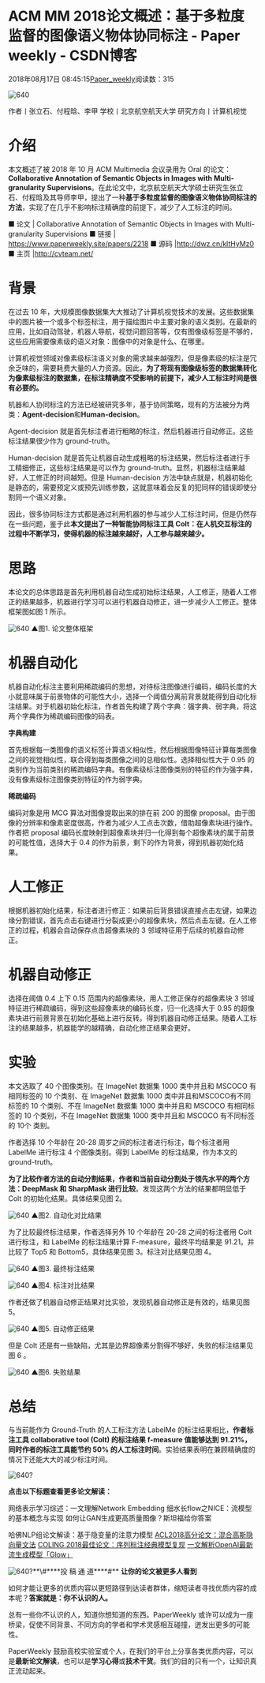 
# ACM MM 2018论文概述：基于多粒度监督的图像语义物体协同标注 - Paper weekly - CSDN博客


2018年08月17日 08:45:15[Paper_weekly](https://me.csdn.net/c9Yv2cf9I06K2A9E)阅读数：315


![640](https://ss.csdn.net/p?https://mmbiz.qpic.cn/mmbiz_gif/VBcD02jFhgm9RFr5icmiaj0bibJxUeIGdAFHNM4G6PJEiccw293RuVnOiadQ4zcdibdJa5FFfn0ZMgpbKib4AAKD8dm2w/640)

作者丨张立石、付程晗、李甲
学校丨北京航空航天大学
研究方向丨计算机视觉

# 介绍

本文概述了被 2018 年 10 月 ACM Multimedia 会议录用为 Oral 的论文：**Collaborative Annotation of Semantic Objects in Images with Multi-granularity Supervisions**。在此论文中，北京航空航天大学硕士研究生张立石、付程晗及其导师李甲，提出了一种**基于多粒度监督的图像语义物体协同标注的方法**，实现了在几乎不影响标注精确度的前提下，减少了人工标注的时间。

■ 论文 | Collaborative Annotation of Semantic Objects in Images with Multi-granularity Supervisions
■ 链接 | https://www.paperweekly.site/papers/2218
■ 源码 |http://dwz.cn/kltHyMz0
■ 主页 |http://cvteam.net/

# 背景

在过去 10 年，大规模图像数据集大大推动了计算机视觉技术的发展。这些数据集中的图片被一个或多个标签标注，用于描绘图片中主要对象的语义类别。在最新的应用，比如自动驾驶，机器人导航，视觉问题回答等，仅有图像级标签是不够的，这些应用需要像素级的语义对象：图像中的对象是什么、在哪里。

计算机视觉领域对像素级标注语义对象的需求越来越强烈，但是像素级的标注是冗余乏味的，需要耗费大量的人力资源。因此，**为了将现有图像级标签的数据集转化为像素级标注的数据集，在标注精确度不受影响的前提下，减少人工标注时间是很有必要的。**

机器和人协同标注的方法已经被研究多年，基于协同策略，现有的方法被分为两类：**Agent-decision**和**Human-decision**。

Agent-decision 就是首先标注者进行粗略的标注，然后机器进行自动修正。这些标注结果很少作为 ground-truth。

Human-decision 就是首先让机器自动生成粗略的标注结果，然后标注者进行手工精细修正，这些标注结果是可以作为 ground-truth。显然，机器标注结果越好，人工修正的时间越短。但是 Human-decision 方法中缺点就是，机器初始化是静态的，需要预定义或预先训练参数，这就意味着会反复的犯同样的错误即使分割同一个语义对象。

因此，很多协同标注方式都是通过利用机器的参与减少人工标注时间，但是仍然存在一些问题，鉴于此**本文提出了一种智能协同标注工具 Colt：在人机交互标注的过程中不断学习，使得机器的标注越来越好，人工参与越来越少。**

# 思路

本论文的总体思路是首先利用机器自动生成初始标注结果，人工修正，随着人工修正的结果越多，机器进行学习可以进行机器自动修正，进一步减少人工修正。整体框架图如图 1 所示。

![640](https://ss.csdn.net/p?https://mmbiz.qpic.cn/mmbiz_png/VBcD02jFhgmGuUWd1eODrc5OIQ1j6orMpcJPGOKBH7iaJshJ8QynRZbLpeX9Dko5CeeRTAGUibziauRaOSZrgYb1g/640)
▲图1. 论文整体框架

# 机器自动化

机器自动化标注主要利用稀疏编码的思想，对待标注图像进行编码，编码长度的大小就意味属于前景物体的可能性大小，选择一个阈值分离前背景就能得到自动化标注结果。对于机器初始化标注，作者首先构建了两个字典：强字典、弱字典，将这两个字典作为稀疏编码图像的码表。

**字典构建**

首先根据每一类图像的语义标签计算语义相似性，然后根据图像特征计算每类图像之间的视觉相似性，联合得到每类图像之间的总相似性。选择相似性大于 0.95 的类别作为当前类别的稀疏编码字典。有像素级标注图像类别的特征的作为强字典，没有像素级标注图像类别特征的作为弱字典。

**稀疏编码**

编码对象是用 MCG 算法对图像提取出来的排在前 200 的图像 proposal。由于图像的分辨率和像素密度很高，作者为减少人工点击次数，借助超像素块进行操作。作者把 proposal 编码长度映射到超像素块并归一化得到每个超像素块的属于前景的可能性值，选择大于 0.4 的作为前景，剩下的作为背景，得到机器初始化结果。

# 人工修正

根据机器初始化结果，标注者进行修正：如果前后背景错误直接点击左键，如果边缘分割错误，首先点击右键进行分裂成更小的超像素块，然后点击左键。在人工修正的过程，机器会自动保存点击超像素块的 3 邻域特征用于后续的机器自动修正。

# 机器自动修正

选择在阈值 0.4 上下 0.15 范围内的超像素块，用人工修正保存的超像素块 3 邻域特征进行稀疏编码，得到这些超像素块的编码长度，归一化选择大于 0.95 的超像素块进行前景背景在初始化基础上进行反转。得到机器自动修正结果。随着人工标注的结果越多，机器能学的越精确，自动化修正结果会更好。

# 实验

本文选取了 40 个图像类别。在 ImageNet 数据集 1000 类中并且和 MSCOCO 有相同标签的 10 个类别、在 ImageNet 数据集 1000 类中并且和MSCOCO有不同标签的 10 个类别、不在 ImageNet 数据集 1000 类中并且和 MSCOCO 有相同标签的 10 个类别，不在 ImageNet 数据集 1000 类中并且和 MSCOCO 有不同标签的 10个 类别。

作者选择 10 个年龄在 20-28 周岁之间的标注者进行标注，每个标注者用 LabelMe 进行标注 4 个图像类别。得到 LabelMe 的标注结果，作为本文的 ground-truth。

**为了比较作者方法的自动分割结果，作者和当前自动分割处于领先水平的两个方法：DeepMask 和 SharpMask 进行比较**。发现这两个方法的结果都明显低于 Colt 的初始化结果。具体结果见图 2。

![640](https://ss.csdn.net/p?https://mmbiz.qpic.cn/mmbiz_png/VBcD02jFhgmGuUWd1eODrc5OIQ1j6orMSib1On5ETC1sreHPqHXgawaT6usJFH6oT94iaI3hvy0xdlTacC5VBMZA/640)
▲图2. 自动化对比结果

为了比较最终标注结果，作者选择另外 10 个年龄在 20-28 之间的标注者用 Colt 进行标注，和 LabelMe 的标注结果计算 F-measure，最终平均结果是 91.21。并比较了 Top5 和 Bottom5，具体结果见图 3。标注对比结果见图 4。

![640](https://ss.csdn.net/p?https://mmbiz.qpic.cn/mmbiz_png/VBcD02jFhgmGuUWd1eODrc5OIQ1j6orMkYPoCmd48kX2zSddUhzqaO5GHxV4cMOicAtVzeDHo1PguKvy8Oy3deg/640)
▲图3. 最终标注结果

![640](https://ss.csdn.net/p?https://mmbiz.qpic.cn/mmbiz_png/VBcD02jFhgmGuUWd1eODrc5OIQ1j6orMKWKibibMeAFBZ6sOFLib5cyiceVPCoEia8FG6tOIgnGia6Gx62T2pfBbeRdA/640)
▲图4. 标注对比结果

作者还做了机器自动修正结果对比实验，发现机器自动修正是有效的，结果见图 5。

![640](https://ss.csdn.net/p?https://mmbiz.qpic.cn/mmbiz_png/VBcD02jFhgmGuUWd1eODrc5OIQ1j6orM1NO1PPxouRUar40OVlbeZbRVUacVMjFcZdJoyGibGWFpWXl7WwWdq0g/640)
▲图5. 自动修正结果

但是 Colt 还是有一些缺陷，尤其是边界超像素分割得不够好，失败的标注结果见图 6 。

![640](https://ss.csdn.net/p?https://mmbiz.qpic.cn/mmbiz_png/VBcD02jFhgmGuUWd1eODrc5OIQ1j6orMxNbRibykPTiaqIswFtqJXu5fA27y8Tukdt1h3s29cpF3Fsic2vpasibgfA/640)
▲图6. 失败结果

# 总结

与当前能作为 Ground-Truth 的人工标注方法 LabelMe 的标注结果相比，**作者标注工具 collaborative tool (Colt) 的标注结果 f-measure 值能够达到 91.21%，同时作者的标注工具能节约 50% 的人工标注时间**。实验结果表明在兼顾精确度的情况下还能大大的减少标注时间。

![640?](https://ss.csdn.net/p?https://mmbiz.qpic.cn/mmbiz_png/VBcD02jFhgmPEF4lW0pL5weJia5y4xhJbog2pIZZ3ZCgVUDynvus6rCzNKGAAAI6R8jaXTpYPISCMicpFegVdG0g/640?)


**点击以下标题查看更多论文解读：**

网络表示学习综述：一文理解Network Embedding
细水长flow之NICE：流模型的基本概念与实现
如何让GAN生成更高质量图像？斯坦福给你答案

哈佛NLP组论文解读：基于隐变量的注意力模型
[ACL2018高分论文：混合高斯隐向量文法](http://mp.weixin.qq.com/s?__biz=MzIwMTc4ODE0Mw==&mid=2247490152&idx=1&sn=ee9c70c701d5ba74423318865ecdb44f&chksm=96e9c5e8a19e4cfeddb4d92d86415c54f511427f8851c5f22b596c68128b85512bf7a62cf729&scene=21#wechat_redirect)
[COLING 2018最佳论文：序列标注经典模型复现](http://mp.weixin.qq.com/s?__biz=MzIwMTc4ODE0Mw==&mid=2247490099&idx=1&sn=2d2497999186b979dd557fe3133b7606&chksm=96e9c5b3a19e4ca550a7ae55705af84e941b1aba14cb21f3f2ffc366df837d387575f8529cf2&scene=21#wechat_redirect)
[一文解析OpenAI最新流生成模型「Glow」](http://mp.weixin.qq.com/s?__biz=MzIwMTc4ODE0Mw==&mid=2247490358&idx=1&sn=b4b5d6014bdd365456d500537ba5bcad&chksm=96e9c4b6a19e4da08710a55935dc2e15b00838d5395fdf2a424c50dedff9af7fa11441741b9d&scene=21#wechat_redirect)



![640?](https://ss.csdn.net/p?https://mmbiz.qpic.cn/mmbiz_gif/xuKyIMVqtF2cO2WSmiccOqL8YlIwp5Xv2cqdDp6ANbUt8yibCc1cgQQrPHLKhf73icQGHves57M2XMZLJxIhF0e7g/640?)**\#****投 稿 通 道****\#**
**让你的论文被更多人看到**

如何才能让更多的优质内容以更短路径到达读者群体，缩短读者寻找优质内容的成本呢？**答案就是：你不认识的人。**

总有一些你不认识的人，知道你想知道的东西。PaperWeekly 或许可以成为一座桥梁，促使不同背景、不同方向的学者和学术灵感相互碰撞，迸发出更多的可能性。

PaperWeekly 鼓励高校实验室或个人，在我们的平台上分享各类优质内容，可以是**最新论文解读**，也可以是**学习心得**或**技术干货**。我们的目的只有一个，让知识真正流动起来。


